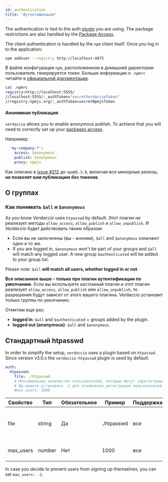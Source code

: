 ```yaml
---
id: authentication
title: "Аутентификация"
---
```


The authentication is tied to the auth [plugin](plugins.md) you are using. The package restrictions are also handled by the [Package Access](packages.md).

The client authentication is handled by the `npm` client itself. Once you log in to the application:

```bash
npm adduser --registry http://localhost:4873
```

В файле конфигурации `npm`, расположенном в домашней директории пользователя, генерируется токен. Больше информации о `.npmrc` читайте в [официальной документации](https://docs.npmjs.com/files/npmrc).

```bash
cat .npmrc
registry=http://localhost:5555/
//localhost:5555/:_authToken="secretVerdaccioToken"
//registry.npmjs.org/:_authToken=secretNpmjsToken
```

#### Анонимная публикация

`verdaccio` allows you to enable anonymous publish. To achieve that you will need to correctly set up your [packages access](packages.md).

Например:

```yaml
  'my-company-*':
    access: $anonymous
    publish: $anonymous
    proxy: npmjs
```

Как описано в [issue #212](https://github.com/verdaccio/verdaccio/issues/212#issuecomment-308578500) до `npm@5.3.0`, включая все минорные релизы, **не позволят вам публикацию без токенов**.

## О группах

### Как понимать `$all` и `$anonymous`

As you know *Verdaccio* uses `htpasswd` by default. Этот плагин не реализует методы `allow_access`, `allow_publish` и `allow_unpublish`. И *Verdaccio* будет действовать таким образом:

* Если вы не залогинены (вы - аноним), `$all` and `$anonymous` означают одно и то же.
* If you are logged in, `$anonymous` won't be part of your groups and `$all` will match any logged user. A new group `$authenticated` will be added to your group list.

Please note: `$all` **will match all users, whether logged in or not**.

**Все описанное выше - только про плагин аутентификации по умолчанию**. Если вы используете кастомный плагин и этот плагин реализует `allow_access`, `allow_publish` или `allow_unpublish`, то разрешения будут зависет от этого вашего плагина. Verdaccio установит только группы по умолчанию.

Отметим еще раз:

* **logged in**: `$all` and `$authenticated` + groups added by the plugin.
* **logged out (anonymous)**: `$all` and `$anonymous`.

## Стандартный htpasswd

In order to simplify the setup, `verdaccio` uses a plugin based on `htpasswd`. Since version v3.0.x the `verdaccio-htpasswd` plugin is used by default.

```yaml
auth:
  htpasswd:
    file: ./htpasswd
    # Максимальное количество пользователей, которые могут зарегистрироваться. По умолчанию "+inf".
    # Вы можете установить -1 для отключения регистрации пользователей.
    #max_users: 1000
```

| Свойство  | Тип    | Обязательное | Пример     | Поддержка | Описание                                      |
| --------- | ------ | ------------ | ---------- | --------- | --------------------------------------------- |
| file      | string | Да           | ./htpasswd | все       | файл, содержащий зашифрованные учетные данные |
| max_users | number | Нет          | 1000       | все       | ограничение на количество пользователей       |

In case you decide to prevent users from signing up themselves, you can set `max_users: -1`.